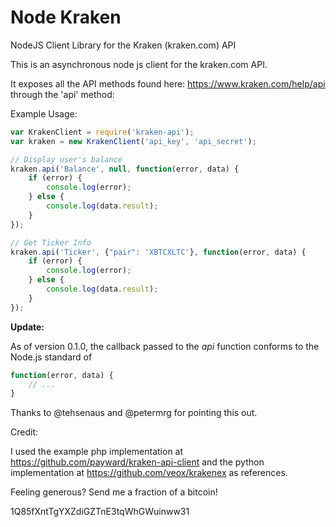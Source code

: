 Node Kraken
===========

NodeJS Client Library for the Kraken (kraken.com) API

This is an asynchronous node js client for the kraken.com API.

It exposes all the API methods found here: https://www.kraken.com/help/api through the 'api' method:

Example Usage:

```javascript
var KrakenClient = require('kraken-api');
var kraken = new KrakenClient('api_key', 'api_secret');

// Display user's balance
kraken.api('Balance', null, function(error, data) {
    if (error) {
        console.log(error);
    } else {
        console.log(data.result);
    }
});

// Get Ticker Info
kraken.api('Ticker', {"pair": 'XBTCXLTC'}, function(error, data) {
    if (error) {
        console.log(error);
    } else {
        console.log(data.result);
    }
});
```

**Update:**

As of version 0.1.0, the callback passed to the *api* function conforms to the Node.js standard of

```javascript
function(error, data) {
    // ...
}
```

Thanks to @tehsenaus and @petermrg for pointing this out.

Credit:

I used the example php implementation at https://github.com/payward/kraken-api-client and the python implementation at https://github.com/veox/krakenex as references.


Feeling generous? Send me a fraction of a bitcoin!

1Q85fXntTgYXZdiGZTnE3tqWhGWuinww31
